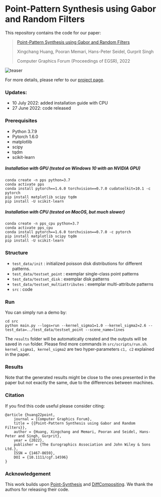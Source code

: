 # Point-Pattern Synthesis using Gabor and Random Filters

This repository contains the code for our paper:

> [Point-Pattern Synthesis using Gabor and Random Filters](https://xchhuang.github.io/pps_gabor_random/paper.pdf)
>
> Xingchang Huang, Pooran Memari, Hans-Peter Seidel, Gurprit Singh
> 
> Computer Graphics Forum (Proceedings of EGSR), 2022

![teaser](teaser.png)

For more details, please refer to our [project page](https://xchhuang.github.io/pps_gabor_random/index.html).

### Updates:
* 10 July 2022: added installation guide with CPU
* 27 June 2022: code released

### Prerequisites
* Python 3.7.9
* Pytorch 1.6.0
* matplotlib
* scipy 
* tqdm
* scikit-learn

##### Installation with GPU (tested on Windows 10 with an NVIDIA GPU)
```
conda create -n pps python=3.7
conda activate pps
conda install pytorch==1.6.0 torchvision==0.7.0 cudatoolkit=10.1 -c pytorch
pip install matplotlib scipy tqdm
pip install -U scikit-learn
```

##### Installation with CPU (tested on MacOS, but much slower)
```
conda create -n pps_cpu python=3.7
conda activate pps_cpu
conda install pytorch==1.6.0 torchvision==0.7.0 -c pytorch
pip install matplotlib scipy tqdm
pip install -U scikit-learn
```


### Structure
* `test_data/init` : initialized poisson disk distributions for different patterns.
* `test_data/testset_point` : exemplar single-class point patterns
* `test_data/testset_disk` : exemplar disk patterns
* `test_data/testset_multiattributes` : exemplar multi-attribute patterns
* `src` : code

### Run

You can simply run a demo by: 
```
cd src
python main.py --logs=run --kernel_sigma1=1.0 --kernel_sigma2=2.6 --test_data=../test_data/testset_point --scene_name=lines
```

The `results` folder will be automatically created and the outputs will be saved in `run` folder. Please find more commands in `src/scripts/run.sh`. `kernel_sigma1, kernel_sigma2` are two hyper-parameters `c1, c2` explained in the paper.

### Results
Note that the generated results might be close to the ones presented in the paper but not exactly the same, due to the differences between machines.

### Citation
If you find this code useful please consider citing:

```
@article {huang22point,
    journal = {Computer Graphics Forum},
    title = {{Point-Pattern Synthesis using Gabor and Random Filters}},
    author = {Huang, Xingchang and Memari, Pooran and Seidel, Hans-Peter and Singh, Gurprit},
    year = {2022},
    publisher = {The Eurographics Association and John Wiley & Sons Ltd.},
    ISSN = {1467-8659},
    DOI = {10.1111/cgf.14596}
}
```

### Acknowledgement
This work builds upon [Point-Synthesis](https://github.com/phtu-cs/Point-Synthesis) and [DiffCompositing](https://github.com/preddy5/DiffCompositing). We thank the authors for releasing their code.

